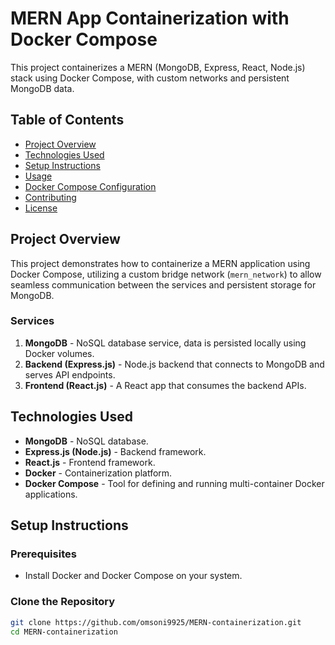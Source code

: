# MERN App Containerization with Docker Compose

This project containerizes a MERN (MongoDB, Express, React, Node.js) stack using Docker Compose, with custom networks and persistent MongoDB data.

## Table of Contents

- [Project Overview](#project-overview)
- [Technologies Used](#technologies-used)
- [Setup Instructions](#setup-instructions)
- [Usage](#usage)
- [Docker Compose Configuration](#docker-compose-configuration)
- [Contributing](#contributing)
- [License](#license)

## Project Overview

This project demonstrates how to containerize a MERN application using Docker Compose, utilizing a custom bridge network (`mern_network`) to allow seamless communication between the services and persistent storage for MongoDB.

### Services

1. **MongoDB** - NoSQL database service, data is persisted locally using Docker volumes.
2. **Backend (Express.js)** - Node.js backend that connects to MongoDB and serves API endpoints.
3. **Frontend (React.js)** - A React app that consumes the backend APIs.

## Technologies Used

- **MongoDB** - NoSQL database.
- **Express.js (Node.js)** - Backend framework.
- **React.js** - Frontend framework.
- **Docker** - Containerization platform.
- **Docker Compose** - Tool for defining and running multi-container Docker applications.

## Setup Instructions

### Prerequisites

- Install Docker and Docker Compose on your system.

### Clone the Repository

```bash
git clone https://github.com/omsoni9925/MERN-containerization.git
cd MERN-containerization
